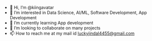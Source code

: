 - 👋 Hi, I’m @kiingavatar
- 👀 I’m interested in Data Science, AI/ML, Software Development, App Development
- 🌱 I’m currently learning App development
- 💞️ I’m looking to collaborate on many projects 
- 📫 How to reach me at my mail id luckyjindal4455@gmail.com

<!---
kiingavatar/kiingavatar is a ✨ special ✨ repository because its `README.md` (this file) appears on your GitHub profile.
You can click the Preview link to take a look at your changes.
--->
